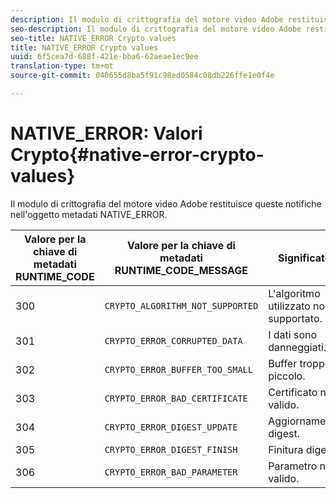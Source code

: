 ```yaml
---
description: Il modulo di crittografia del motore video Adobe restituisce queste notifiche nell'oggetto metadati NATIVE_ERROR.
seo-description: Il modulo di crittografia del motore video Adobe restituisce queste notifiche nell'oggetto metadati NATIVE_ERROR.
seo-title: NATIVE_ERROR Crypto values
title: NATIVE_ERROR Crypto values
uuid: 6f5cea7d-688f-421e-bba6-62aeae1ec9ee
translation-type: tm+mt
source-git-commit: 040655d8ba5f91c98ed0584c08db226ffe1e0f4e

---
```



# NATIVE_ERROR: Valori Crypto{#native-error-crypto-values}

Il modulo di crittografia del motore video Adobe restituisce queste notifiche nell&#39;oggetto metadati NATIVE_ERROR.

| Valore per la chiave di metadati RUNTIME_CODE | Valore per la chiave di metadati RUNTIME_CODE_MESSAGE | Significato |
|---|---|---|
| 300 | `CRYPTO_ALGORITHM_NOT_SUPPORTED` | L&#39;algoritmo utilizzato non è supportato. |
| 301 | `CRYPTO_ERROR_CORRUPTED_DATA` | I dati sono danneggiati. |
| 302 | `CRYPTO_ERROR_BUFFER_TOO_SMALL` | Buffer troppo piccolo. |
| 303 | `CRYPTO_ERROR_BAD_CERTIFICATE` | Certificato non valido. |
| 304 | `CRYPTO_ERROR_DIGEST_UPDATE` | Aggiornamento digest. |
| 305 | `CRYPTO_ERROR_DIGEST_FINISH` | Finitura digest. |
| 306 | `CRYPTO_ERROR_BAD_PARAMETER` | Parametro non valido. |

